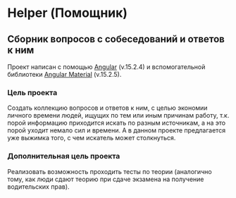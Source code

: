 # Helper (Помощник)

## Сборник вопросов с собеседований и ответов к ним

Проект написан с помощью [Angular](https://angular.io) (v.15.2.4) и вспомогательной библиотеки [Angular Material](https://material.angular.io) (v.15.2.5).

### Цель проекта

Создать коллекцию вопросов и ответов к ним, с целью экономии личного времени людей, ищущих по тем или иным причинам работу, т.к. порой информацию приходится искать по разным источникам, а на это порой уходит немало сил и времени. А в данном проекте предлагается уже выжимка того, с чем искатель может столкнуться.

### Дополнительная цель проекта

Реализовать возможность проходить тесты по теории (аналогично тому, как люди сдают теорию при сдаче экзамена на получение водительских прав).
